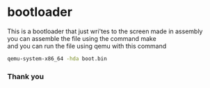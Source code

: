 # bootloader
This is a bootloader that just wri'tes to the screen made in assembly <br/>
you can assemble the file using the command make <br/>
and you can run the file using qemu with this command <br/>
```cmd
qemu-system-x86_64 -hda boot.bin
```
### Thank you
